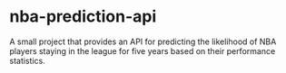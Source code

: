 # nba-prediction-api
A small project that provides an API for predicting the likelihood of NBA players staying in the league for five years based on their performance statistics.
